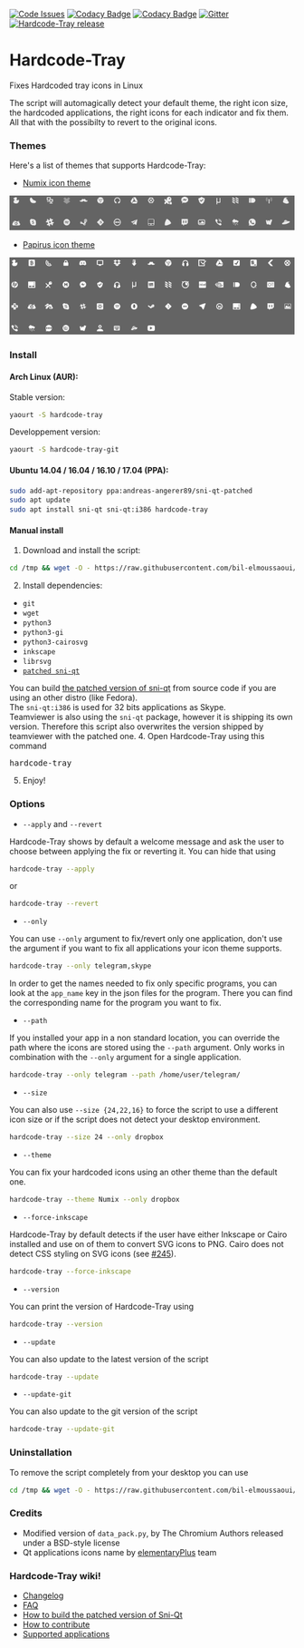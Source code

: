 [![Code Issues](https://www.quantifiedcode.com/api/v1/project/6ebdcd35681d424285ddf9e00e74b6e2/badge.svg)](https://www.quantifiedcode.com/app/project/6ebdcd35681d424285ddf9e00e74b6e2)
[![Codacy Badge](https://api.codacy.com/project/badge/Grade/4d5c0768b874407bb1dcc2f928899ba5)](https://www.codacy.com/app/bil-elmoussaoui/Hardcode-Tray?utm_source=github.com&amp;utm_medium=referral&amp;utm_content=bil-elmoussaoui/Hardcode-Tray&amp;utm_campaign=Badge_Grade)
[![Codacy Badge](https://api.codacy.com/project/badge/Coverage/4d5c0768b874407bb1dcc2f928899ba5)](https://www.codacy.com/app/bil-elmoussaoui/Hardcode-Tray?utm_source=github.com&amp;utm_medium=referral&amp;utm_content=bil-elmoussaoui/Hardcode-Tray&amp;utm_campaign=Badge_Coverage)
[![Gitter](https://img.shields.io/gitter/room/nwjs/nw.js.svg)](https://gitter.im/Hardcode-Tray/Lobby?utm_source=share-link&utm_medium=link&utm_campaign=share-link)
[![Hardcode-Tray
release](https://img.shields.io/badge/release-v3.5.2.2-blue.svg)](https://github.com/bil-elmoussaoui/Hardcode-Tray/releases)
# Hardcode-Tray

Fixes Hardcoded tray icons in Linux

The script will automagically detect your default theme, the right icon size, the hardcoded applications, the right icons for each indicator and fix them. All that with the possibilty to revert to the original icons.

### Themes
Here's a list of themes that supports Hardcode-Tray:
  - [Numix icon theme](https://github.com/numixproject/numix-icon-theme)

 <div align="center"><img src="screenshots/numix.png" alt="Preview" /></div>

  - [Papirus icon theme](https://github.com/PapirusDevelopmentTeam/papirus-icon-theme)

 <div align="center"><img src="screenshots/papirus.png" alt="Preview" /></div>

### Install

#### Arch Linux (AUR):
Stable version:
```bash
yaourt -S hardcode-tray
```
Developpement version:
```bash
yaourt -S hardcode-tray-git
```
#### Ubuntu 14.04 / 16.04 / 16.10 / 17.04 (PPA):
```bash
sudo add-apt-repository ppa:andreas-angerer89/sni-qt-patched
sudo apt update
sudo apt install sni-qt sni-qt:i386 hardcode-tray
```
#### Manual install
  1. Download and install the script:
  ```bash
  cd /tmp && wget -O - https://raw.githubusercontent.com/bil-elmoussaoui/Hardcode-Tray/master/install.sh | bash
  ```

  2. Install dependencies:
   - `git`
   - `wget`
   - `python3`
   - `python3-gi`
   - `python3-cairosvg`
   - `inkscape`
   - `librsvg`
   - [`patched sni-qt`](https://launchpad.net/~cybre/+archive/ubuntu/sni-qt-eplus)

  You can build [the patched version of sni-qt](https://github.com/bil-elmoussaoui/Hardcode-Tray/wiki/How-to-build-Sni-qt) from source code if you are using an other distro (like Fedora).<br />
  The `sni-qt:i386` is used for 32 bits applications as Skype.<br />
  Teamviewer is also using the `sni-qt` package, however it is shipping its own version. Therefore this script also overwrites the version shipped by teamviewer with the patched one.
  4. Open Hardcode-Tray using this command<br/>
  <pre>hardcode-tray</pre>
  5. Enjoy!

### Options
- `--apply` and `--revert`

Hardcode-Tray shows by default a welcome message and ask the user to choose between applying the fix or reverting it. You can hide that using
```bash
hardcode-tray --apply
```
or

```bash
hardcode-tray --revert
```

- `--only`

You can use `--only` argument to fix/revert only one application, don't use the argument if you want to fix all applications your icon theme supports.
```bash
hardcode-tray --only telegram,skype
```

In order to get the names needed to fix only specific programs, you can look at the `app_name` key in the json files for the program. There you can find the corresponding name for the program you want to fix.

- `--path`

If you installed your app in a non standard location, you can override the path where the icons are stored using the `--path` argument. Only works in combination with the `--only` argument for a single application.
```bash
hardcode-tray --only telegram --path /home/user/telegram/
```

- `--size`

You can also use `--size {24,22,16}` to force the script to use a different icon size or if the script does not detect your
desktop environment.
```bash
hardcode-tray --size 24 --only dropbox
```

- `--theme`

You can fix your hardcoded icons using an other theme than the default one.
```bash
hardcode-tray --theme Numix --only dropbox
```

- `--force-inkscape`

Hardcode-Tray by default detects if the user have either Inkscape or Cairo installed and use on of them to convert SVG icons to PNG. Cairo does not detect CSS styling on SVG icons (see [#245](https://github.com/bil-elmoussaoui/Hardcode-Tray/issues/245)).
```bash
hardcode-tray --force-inkscape
```

- `--version`

You can print the version of Hardcode-Tray using
```bash
hardcode-tray --version
```

- `--update`

You can also update to the latest version of the script
```bash
hardcode-tray --update
```

- `--update-git`

You can also update to the git version of the script
```bash
hardcode-tray --update-git
```

### Uninstallation
To remove the script completely from your desktop you can use
```bash
cd /tmp && wget -O - https://raw.githubusercontent.com/bil-elmoussaoui/Hardcode-Tray/master/uninstall.sh | bash
```

### Credits
- Modified version of `data_pack.py`, by The Chromium Authors released under a BSD-style license
- Qt applications icons name by [elementaryPlus](https://github.com/mank319/elementaryPlus) team

### Hardcode-Tray wiki!
- [Changelog](https://github.com/bil-elmoussaoui/Hardcode-Tray/wiki/Changelog)
- [FAQ](https://github.com/bil-elmoussaoui/Hardcode-Tray/wiki/FAQ)
- [How to build the patched version of Sni-Qt](https://github.com/bil-elmoussaoui/Hardcode-Tray/wiki/How-to-build-sni-qt)
- [How to contribute](https://github.com/bil-elmoussaoui/Hardcode-Tray/wiki/How-to-contribute)
- [Supported applications](https://github.com/bil-elmoussaoui/Hardcode-Tray/wiki/Supported-applications)

